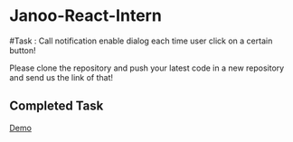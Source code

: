 # Janoo-React-Intern


#Task : Call notification enable dialog each time user click on a certain button!

Please clone the repository and push your latest code in a new repository and send us the link of that!


## Completed Task

[Demo](https://jano-interntask-sm.netlify.app/)
